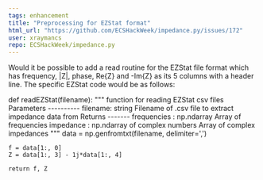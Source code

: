 ```yaml
---
tags: enhancement
title: "Preprocessing for EZStat format"
html_url: "https://github.com/ECSHackWeek/impedance.py/issues/172"
user: xraymancs
repo: ECSHackWeek/impedance.py
---
```


Would it be possible to add a read routine for the EZStat file format which has frequency, |Z|, phase, Re{Z} and -Im{Z} as its 5 columns with a header line.  The specific EZStat code would be as follows:

def readEZStat(filename):
    """ function for reading EZStat csv files
    Parameters
    ----------
    filename: string
        Filename of .csv file to extract impedance data from
    Returns
    -------
    frequencies : np.ndarray
        Array of frequencies
    impedance : np.ndarray of complex numbers
        Array of complex impedances
    """
    data = np.genfromtxt(filename, delimiter=',')

    f = data[1:, 0]
    Z = data[1:, 3] - 1j*data[1:, 4]

    return f, Z
